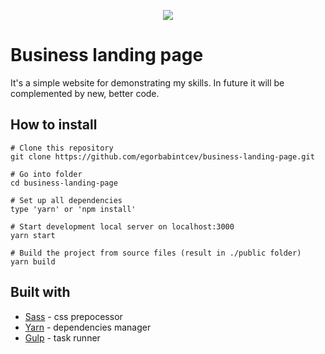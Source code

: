 <p align="center">
  <img src="https://i.postimg.cc/2STgq68Q/WIREFRAME.jpg">
</p>

# Business landing page
It's a simple website for demonstrating my skills. In future it will be complemented by new, better code.

## How to install
```
# Clone this repository
git clone https://github.com/egorbabintcev/business-landing-page.git

# Go into folder
cd business-landing-page

# Set up all dependencies
type 'yarn' or 'npm install'

# Start development local server on localhost:3000
yarn start

# Build the project from source files (result in ./public folder)
yarn build
```

## Built with
* [Sass](https://github.com/sass/sass) - css prepocessor
* [Yarn](https://github.com/yarnpkg/yarn) - dependencies manager
* [Gulp](https://github.com/gulpjs/gulp) - task runner
